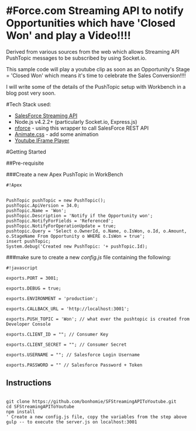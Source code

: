 #Force.com Streaming API to notify Opportunities which have 'Closed Won' and play a Video!!!!
======================================================================

Derived from various sources from the web which allows Streaming API PushTopic messages to be subscribed by using Socket.io.

This sample code will play a youtube clip as soon as an Opportunity's Stage = 'Closed Won' which means it's time to celebrate the Sales Conversion!!!!

I will write some of the details of the PushTopic setup with Workbench in a blog post very soon.

#Tech Stack used:
* [SalesForce Streaming API](https://developer.salesforce.com/docs/atlas.en-us.api_streaming.meta/api_streaming/)
* Node.js v4.2.2+ (particularly Socket.io, Express.js) 
* [nforce](https://github.com/kevinohara80/nforce) - using this wrapper to call SalesForce REST API
* [Animate.css](https://daneden.github.io/animate.css/) - add some animation
* [Youtube IFrame Player
](https://developers.google.com/youtube/iframe_api_reference)


#Getting Started

##Pre-requisite

###Create a new Apex PushTopic in WorkBench

```
#!Apex


PushTopic pushTopic = new PushTopic();
pushTopic.ApiVersion = 34.0;
pushTopic.Name = 'Won';
pushTopic.Description = 'Notify if the Opportunity won';
pushTopic.NotifyForFields = 'Referenced';
pushTopic.NotifyForOperationUpdate = true;
pushtopic.Query = 'Select o.OwnerId, o.Name, o.IsWon, o.Id, o.Amount, o.StageName From Opportunity o WHERE o.IsWon = true';
insert pushTopic;
System.debug('Created new PushTopic: '+ pushTopic.Id);

```

###make sure to create a new *config.js* file containing the following:


```
#!javascript

exports.PORT = 3001;

exports.DEBUG = true;

exports.ENVIRONMENT = 'production';

exports.CALLBACK_URL = 'http://localhost:3001';

exports.PUSH_TOPIC = 'Won'; // what ever the pushtopic is created from Developer Console

exports.CLIENT_ID = ""; // Consumer Key

exports.CLIENT_SECRET = ""; // Consumer Secret

exports.USERNAME = ""; // Salesforce Login Username

exports.PASSWORD = "" // Salesforce Password + Token
```

## Instructions
```

git clone https://github.com/bonhomie/SFStreamingAPIToYoutube.git
cd SFStreamingAPIToYoutube
npm install
' Create a new config.js file, copy the variables from the step above
gulp -- to execute the server.js on localhost:3001
```
